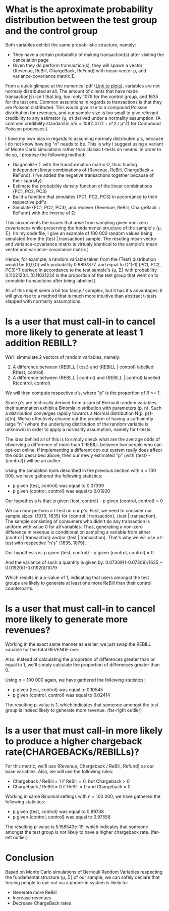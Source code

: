 # What is the aproximate probability distribution between the test group and the control group

Both variables exhibit the same probabilistic structure, namely:

* They have a certain probability of making transaction(s) after visiting the cancelation page
* Given they do perform transaction(s), they will spawn a vector {Revenue, ReBill, ChargeBack, ReFund} with mean vector µ, and variance-covariance matrix Σ. 

From a quick glimpse at the numerical pdf ([Link to plots](https://imgur.com/a/U3A0qvF)), variables are not normaly distributed at all. The amount of clients that have made transaction(s) isn't that big, too: only 1079 for the control group, and 1635 for the test one. Common assumtions in regards to transactions is that they are Poisson distributed. This would give rise to a compound Poisson distribution for revenues, and our sample size is too small to give relevant credibility to any estimator {µ, σ} derived under a normality assumption. (A common credibility standard is n/λ = 1082.41 (1 + σ^2 / µ^2) for Compound Poisson processes.)

I have my own bias in regards to assuming normaly distributed µ's, because I do not know how big "n" needs to be. This is why I suggest using a variant of Monte Carlo simulations rather than classic t-tests on means. In order to do so, I propose the following method:


* Diagonalize Σ with the transformation matrix Ω, thus finding independent linear combinations of {Revenue, ReBill, ChargeBack + ReFund}. (I've added the negative transactions together because of their sparsity). 
* Estimate the probability density function of the linear combinations {PC1, PC2, PC3}
* Build a function that simulates {PC1, PC2, PC3} in accordance to their respective pdf's
* Simulate {PC1, PC2, PC3}, and recover {Revenue, ReBill, ChargeBack + ReFund} with the inverse of Ω

This circumvents the issues that arise from sampling given non-zero covariances while preserving the fundamental structure of the sample's {µ, Σ}. (In my code file, I give an example of 100 000 random values being simulated from the {test | transaction} sample. The resuting mean vector and variance-covariance matrix is virtualy identical to the sample's mean vector and variance-covariance matrix.)

Hence, for example, a random variable taken from the {Test} distribution would be (0,0,0) with probability 0.8897877, and equal to Ω^(-1) (PC1, PC2, PC3)^T derived in accordance to the test sample's {µ, Σ} with probability 0.11021234. (0.11021234 is the proportion of the test group that went on to complete transactions after being labelled.)

All of this might seem a bit too fancy / complex, but it has it's advantages: it will give rise to a method that is much more intuitive than abstract t-tests slapped with normality assumptions. 



# Is a user that must call-in to cancel more likely to generate at least 1 addition REBILL?

We'll simmulate 2 vectors of random variables, namely:

1. A difference between {REBILL | test} and {REBILL | control} labelled R(test, control)
2. A difference between {REBILL | control} and {REBILL | control} labelled R(control, control)

We will then compute respective p's, where "p" is the proportion of R >= 1.

Since p's are techically derived from a sum of Bernouli random variables, their summation exhibit a Binomial distribution with parameters (p, n). Such a distribution converges rapidly towards a Normal distribution N(p, p(1-p)/n). We've effectively cleared out the problem of having a sufficiently large "n" (where the underlying distribution of the random variable is unknown) in order to apply a normality assumption, namely for t-tests.

The idea behind all of this is to simply check what are the average odds of observing a difference of more than 1 REBILL between two people who can opt-out online. If implementing a different opt-out system really does affect the odds described above, then our newly estimated "p" (with {test} - {control}) will be an outlier.

Using the simulation tools described in the previous section with n = 100 000, we have gathered the following statistics:

* p given {test, control} was equal to 0.07309 
* p given {control, control} was equal to 0.01920 

Our hypothesis is that: p given {test, control} - p given {control, control} = 0

We can now perform a t-test on our p's. First, we need to consider our sample sizes: {1079, 1635} for {control | transaction}, {test | transaction}. The sample consisting of consumers who didn't do any transaction is uniform with value 0 for all variables. Thus, generating a non-zero difference in revenue is conditional on sampling a variable from either {control | transaction} and/or {test | transaction}. That's why we will use a t-test with respective "n's" {1635, 1079}. 

Our hypothesis is: p given {test, control} - p given {control, control} = 0

And the variance of such a quantity is given by: 0.07309(1-0.07309)/1635 + 0.01920(1-0.01920)/1079

Which results in a p-value of 1, indicating that users amongst the test groups are likely to generate at least one more ReBill than their control counterparts.



# Is a user that must call-in to cancel more likely to generate more revenues?

Working in the exact same manner as earlier, we just swap the REBILL variable for the total REVENUE one. 

Also, instead of calculating the proportion of differences greater than or equal to 1, we'll simply calculate the proportion of differences greater than 0.

Using n = 100 000 again, we have gathered the following statistics:

* p given {test, control} was equal to 0.10545 
* p given {control, control} was equal to 0.02414 

The resulting p-value is 1, which indicates that someone amongst the test group is indeed likely to generate more revenue. (far-right outlier)



# Is a user that must call-in more likely to produce a higher chargeback rate(CHARGEBACKs/REBILLs)?

For this metric, we'll use {Revenue, Chargeback / ReBill, Refund} as our base variables. Also, we will use the following rules:

* Chargeback / ReBill = 1 if ReBill = 0, but Chargeback > 0
* Chargeback / ReBill = 0 if ReBill = 0 and Chargeback = 0

Working in same Binomial settings with n = 100 000, we have gathered the following statistics:

* p given {test, control} was equal to 0.89738
* p given {control, control} was equal to 0.97558 

The resulting p-value is 5.158543e-19, which indicates that someone amongst the test group is not likely to have a higher chargeback rate. (far-left outlier)



# Conclusion

Based on Monte Carlo simulations of Bernouli Random Variables respecting the fundamental structure {µ, Σ} of our sample, we can safely declare that forcing people to opt-out via a phone-in system is likely to:

* Generate more ReBill
* Increase revenues
* Decrease ChargeBack rates



